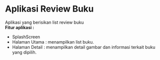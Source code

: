 # Aplikasi Review Buku
Aplikasi yang berisikan list review buku  
**Fitur aplikasi :**
* SplashScreen
* Halaman Utama : menampilkan list buku.
* Halaman Detail : menampilkan detail gambar dan informasi terkait buku yang dipilih.

